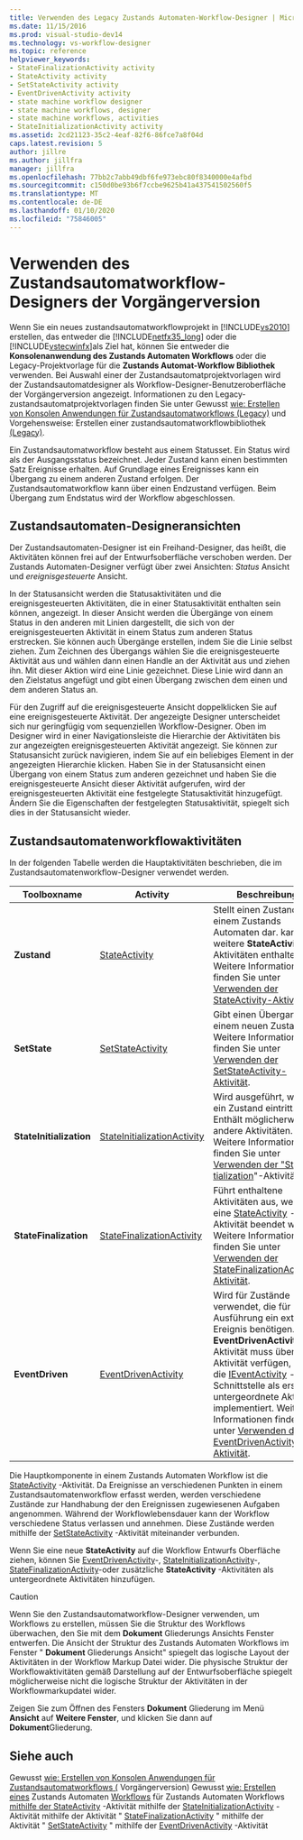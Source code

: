 ```yaml
---
title: Verwenden des Legacy Zustands Automaten-Workflow-Designer | Microsoft-Dokumentation
ms.date: 11/15/2016
ms.prod: visual-studio-dev14
ms.technology: vs-workflow-designer
ms.topic: reference
helpviewer_keywords:
- StateFinalizationActivity activity
- StateActivity activity
- SetStateActivity activity
- EventDrivenActivity activity
- state machine workflow designer
- state machine workflows, designer
- state machine workflows, activities
- StateInitializationActivity activity
ms.assetid: 2cd21123-35c2-4eaf-82f6-86fce7a8f04d
caps.latest.revision: 5
author: jillre
ms.author: jillfra
manager: jillfra
ms.openlocfilehash: 77bb2c7abb49dbf6fe973ebc80f8340000e4afbd
ms.sourcegitcommit: c150d0be93b6f7ccbe9625b41a437541502560f5
ms.translationtype: MT
ms.contentlocale: de-DE
ms.lasthandoff: 01/10/2020
ms.locfileid: "75846005"
---
```

# <a name="using-the-legacy-state-machine-workflow-designer"></a>Verwenden des Zustandsautomatworkflow-Designers der Vorgängerversion
Wenn Sie ein neues zustandsautomatworkflowprojekt in [!INCLUDE[vs2010](../includes/vs2010-md.md)] erstellen, das entweder die [!INCLUDE[netfx35_long](../includes/netfx35-long-md.md)] oder die [!INCLUDE[vstecwinfx](../includes/vstecwinfx-md.md)]als Ziel hat, können Sie entweder die **Konsolenanwendung des Zustands Automaten Workflows** oder die Legacy-Projektvorlage für die **Zustands Automat-Workflow Bibliothek** verwenden. Bei Auswahl einer der Zustandsautomatprojektvorlagen wird der Zustandsautomatdesigner als Workflow-Designer-Benutzeroberfläche der Vorgängerversion angezeigt. Informationen zu den Legacy-zustandsautomatprojektvorlagen finden Sie unter Gewusst [wie: Erstellen von Konsolen Anwendungen für Zustandsautomatworkflows (Legacy)](../workflow-designer/how-to-create-state-machine-workflow-console-applications-legacy.md) und Vorgehensweise: Erstellen einer zustandsautomatworkflowbibliothek [(Legacy)](../workflow-designer/how-to-create-a-state-machine-workflow-library-legacy.md).

 Ein Zustandsautomatworkflow besteht aus einem Statusset. Ein Status wird als der Ausgangsstatus bezeichnet. Jeder Zustand kann einen bestimmten Satz Ereignisse erhalten. Auf Grundlage eines Ereignisses kann ein Übergang zu einem anderen Zustand erfolgen. Der Zustandsautomatworkflow kann über einen Endzustand verfügen. Beim Übergang zum Endstatus wird der Workflow abgeschlossen.

## <a name="state-machine-designer-views"></a>Zustandsautomaten-Designeransichten
 Der Zustandsautomaten-Designer ist ein Freihand-Designer, das heißt, die Aktivitäten können frei auf der Entwurfsoberfläche verschoben werden. Der Zustands Automaten-Designer verfügt über zwei Ansichten: *Status* Ansicht und *ereignisgesteuerte* Ansicht.

 In der Statusansicht werden die Statusaktivitäten und die ereignisgesteuerten Aktivitäten, die in einer Statusaktivität enthalten sein können, angezeigt. In dieser Ansicht werden die Übergänge von einem Status in den anderen mit Linien dargestellt, die sich von der ereignisgesteuerten Aktivität in einem Status zum anderen Status erstrecken. Sie können auch Übergänge erstellen, indem Sie die Linie selbst ziehen. Zum Zeichnen des Übergangs wählen Sie die ereignisgesteuerte Aktivität aus und wählen dann einen Handle an der Aktivität aus und ziehen ihn. Mit dieser Aktion wird eine Linie gezeichnet. Diese Linie wird dann an den Zielstatus angefügt und gibt einen Übergang zwischen dem einen und dem anderen Status an.

 Für den Zugriff auf die ereignisgesteuerte Ansicht doppelklicken Sie auf eine ereignisgesteuerte Aktivität. Der angezeigte Designer unterscheidet sich nur geringfügig vom sequenziellen Workflow-Designer. Oben im Designer wird in einer Navigationsleiste die Hierarchie der Aktivitäten bis zur angezeigten ereignisgesteuerten Aktivität angezeigt. Sie können zur Statusansicht zurück navigieren, indem Sie auf ein beliebiges Element in der angezeigten Hierarchie klicken. Haben Sie in der Statusansicht einen Übergang von einem Status zum anderen gezeichnet und haben Sie die ereignisgesteuerte Ansicht dieser Aktivität aufgerufen, wird der ereignisgesteuerten Aktivität eine festgelegte Statusaktivität hinzugefügt. Ändern Sie die Eigenschaften der festgelegten Statusaktivität, spiegelt sich dies in der Statusansicht wieder.

## <a name="state-machine-workflow-activities"></a>Zustandsautomatenworkflowaktivitäten
 In der folgenden Tabelle werden die Hauptaktivitäten beschrieben, die im Zustandsautomatenworkflow-Designer verwendet werden.

|Toolboxname|Activity|Beschreibung|
|------------------|--------------|-----------------|
|**Zustand**|[StateActivity](https://msdn2.microsoft.com/library/system.workflow.activities.stateactivity.aspx)|Stellt einen Zustand in einem Zustands Automaten dar. kann weitere **StateActivity** -Aktivitäten enthalten. Weitere Informationen finden Sie unter [Verwenden der StateActivity-Aktivität](https://msdn2.microsoft.com/library/bb628612.aspx).|
|**SetState**|[SetStateActivity](https://msdn2.microsoft.com/library/system.workflow.activities.setstateactivity.aspx)|Gibt einen Übergang zu einem neuen Zustand an. Weitere Informationen finden Sie unter [Verwenden der SetStateActivity-Aktivität](https://msdn2.microsoft.com/library/bb628469.aspx).|
|**StateInitialization**|[StateInitializationActivity](https://msdn2.microsoft.com/library/system.workflow.activities.stateinitializationactivity.aspx)|Wird ausgeführt, wenn ein Zustand eintritt. Enthält möglicherweise andere Aktivitäten. Weitere Informationen finden Sie unter [Verwenden der "Status-tialization](https://msdn2.microsoft.com/library/bb675253.aspx)"-Aktivität.|
|**StateFinalization**|[StateFinalizationActivity](https://msdn2.microsoft.com/library/system.workflow.activities.statefinalizationactivity.aspx)|Führt enthaltene Aktivitäten aus, wenn eine [StateActivity](https://msdn2.microsoft.com/library/system.workflow.activities.stateactivity.aspx) -Aktivität beendet wird. Weitere Informationen finden Sie unter [Verwenden der StateFinalizationActivity-Aktivität](https://msdn2.microsoft.com/library/bb675278.aspx).|
|**EventDriven**|[EventDrivenActivity](https://msdn2.microsoft.com/library/system.workflow.activities.eventdrivenactivity.aspx)|Wird für Zustände verwendet, die für die Ausführung ein externes Ereignis benötigen. Die **EventDrivenActivity** -Aktivität muss über eine Aktivität verfügen, die die [IEventActivity](https://msdn2.microsoft.com/library/system.workflow.activities.ieventactivity.aspx) -Schnittstelle als erste untergeordnete Aktivität implementiert. Weitere Informationen finden Sie unter [Verwenden der EventDrivenActivity-Aktivität](https://msdn2.microsoft.com/library/bb628466.aspx).|

 Die Hauptkomponente in einem Zustands Automaten Workflow ist die [StateActivity](https://msdn2.microsoft.com/library/system.workflow.activities.stateactivity.aspx) -Aktivität. Da Ereignisse an verschiedenen Punkten in einem Zustandsautomatenworkflow erfasst werden, werden verschiedene Zustände zur Handhabung der den Ereignissen zugewiesenen Aufgaben angenommen. Während der Workflowlebensdauer kann der Workflow verschiedene Status verlassen und annehmen. Diese Zustände werden mithilfe der [SetStateActivity](https://msdn2.microsoft.com/library/system.workflow.activities.setstateactivity.aspx) -Aktivität miteinander verbunden.

 Wenn Sie eine neue **StateActivity** auf die Workflow Entwurfs Oberfläche ziehen, können Sie [EventDrivenActivity](https://msdn2.microsoft.com/library/system.workflow.activities.eventdrivenactivity.aspx)-, [StateInitializationActivity](https://msdn2.microsoft.com/library/system.workflow.activities.stateinitializationactivity.aspx)-, [StateFinalizationActivity](https://msdn2.microsoft.com/library/system.workflow.activities.statefinalizationactivity.aspx)-oder zusätzliche **StateActivity** -Aktivitäten als untergeordnete Aktivitäten hinzufügen.

> [!CAUTION]
> Wenn Sie den Zustandsautomatworkflow-Designer verwenden, um Workflows zu erstellen, müssen Sie die Struktur des Workflows überwachen, den Sie mit dem **Dokument** Gliederungs Ansichts Fenster entwerfen. Die Ansicht der Struktur des Zustands Automaten Workflows im Fenster " **Dokument** Gliederungs Ansicht" spiegelt das logische Layout der Aktivitäten in der Workflow Markup Datei wider. Die physische Struktur der Workflowaktivitäten gemäß Darstellung auf der Entwurfsoberfläche spiegelt möglicherweise nicht die logische Struktur der Aktivitäten in der Workflowmarkupdatei wider.
>
> Zeigen Sie zum Öffnen des Fensters **Dokument** Gliederung im Menü **Ansicht** auf **Weitere Fenster**, und klicken Sie dann auf **Dokument**Gliederung.

## <a name="see-also"></a>Siehe auch
 Gewusst [wie: Erstellen von Konsolen Anwendungen für Zustandsautomatworkflows (](../workflow-designer/how-to-create-state-machine-workflow-console-applications-legacy.md) Vorgängerversion) Gewusst [wie: Erstellen eines](../workflow-designer/how-to-create-a-state-machine-workflow-library-legacy.md) Zustands Automaten [Workflows](https://msdn2.microsoft.com/library/bb628601.aspx) für Zustands Automaten Workflows [mithilfe der StateActivity](https://msdn2.microsoft.com/library/bb628612.aspx) -Aktivität mithilfe der [StateInitializationActivity](https://msdn2.microsoft.com/library/bb675253.aspx) -Aktivität mithilfe der Aktivität " [StateFinalizationActivity](https://msdn2.microsoft.com/library/bb675278.aspx) " mithilfe der Aktivität " [SetStateActivity](https://msdn2.microsoft.com/library/bb628469.aspx) " mithilfe der [EventDrivenActivity](https://msdn2.microsoft.com/library/bb628466.aspx) -Aktivität
